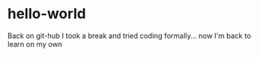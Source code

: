 # hello-world
Back on git-hub
I took a break and tried coding formally... now I'm back to learn on my own
